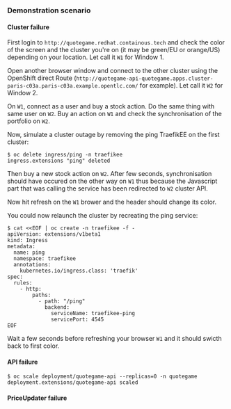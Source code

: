 

### Demonstration scenario

#### Cluster failure

First login to `http://quotegame.redhat.containous.tech` and check the color of the screen and the cluster you're on (it may be green/EU or orange/US) depending on your location. Let call it `W1` for Window 1.

Open another browser window and connect to the other cluster using the OpenShift direct Route (`http://quotegame-api-quotegame.apps.cluster-paris-c03a.paris-c03a.example.opentlc.com/` for example). Let call it `W2` for Window 2.

On `W1`, connect as a user and buy a stock action. Do the same thing with same user on `W2`. Buy an action on `W1` and check the synchronisation of the portfolio on `W2`.

Now, simulate a cluster outage by removing the ping TraefikEE on the first cluster:

```
$ oc delete ingress/ping -n traefikee
ingress.extensions "ping" deleted
```

Then buy a new stock action on `W2`. After few seconds, synchronisation should have occured on the other way on `W1` thus because the Javascript part that was calling the service has been redirected to `W2` cluster API.

Now hit refresh on the `W1` brower and the header should change its color.

You could now relaunch the cluster by recreating the ping service:

```
$ cat <<EOF | oc create -n traefikee -f -
apiVersion: extensions/v1beta1
kind: Ingress
metadata:
  name: ping
  namespace: traefikee
  annotations:
    kubernetes.io/ingress.class: 'traefik'
spec:
  rules:
    - http:
        paths:
          - path: "/ping"
            backend:
              serviceName: traefikee-ping
              servicePort: 4545
EOF
```

Wait a few seconds before refreshing your browser `W1` and it should swicth back to first color.

#### API failure

```
$ oc scale deployment/quotegame-api --replicas=0 -n quotegame
deployment.extensions/quotegame-api scaled
```


#### PriceUpdater failure


